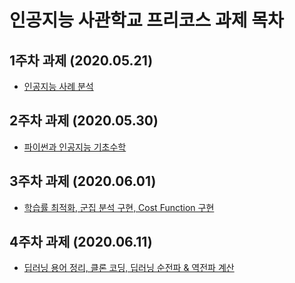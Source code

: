 # 인공지능 사관학교 프리코스 과제 목차 

## 1주차 과제 (2020.05.21)
- [인공지능 사례 분석](https://github.com/Kwakyoonshin/paly_yoon/blob/master/1%EC%A3%BC%EC%B0%A8_%EA%B3%BC%EC%A0%9C.ipynb)
## 2주차 과제 (2020.05.30)
- [파이썬과 인공지능 기초수학](https://github.com/Kwakyoonshin/paly_yoon/blob/master/2%EC%A3%BC%EC%B0%A8%EA%B3%BC%EC%A0%9C.ipynb)
## 3주차 과제 (2020.06.01) 
- [학습률 최적화, 군집 분석 구현, Cost Function 구현](https://github.com/Kwakyoonshin/paly_yoon/blob/master/3%EC%A3%BC%EC%B0%A8_%EA%B3%BC%EC%A0%9C.ipynb)
## 4주차 과제 (2020.06.11)
- [딥러닝 용어 정리, 클론 코딩, 딥러닝 순전파 & 역전파 계산](https://github.com/Kwakyoonshin/paly_yoon/blob/master/4%EC%A3%BC%EC%B0%A8_%EA%B3%BC%EC%A0%9C.ipynb)
